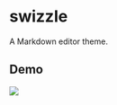 swizzle
=======
A Markdown editor theme.

## Demo
<img src="https://raw.github.com/chrissimpkins/swizzle/master/img/swizzle_demo.png" />

